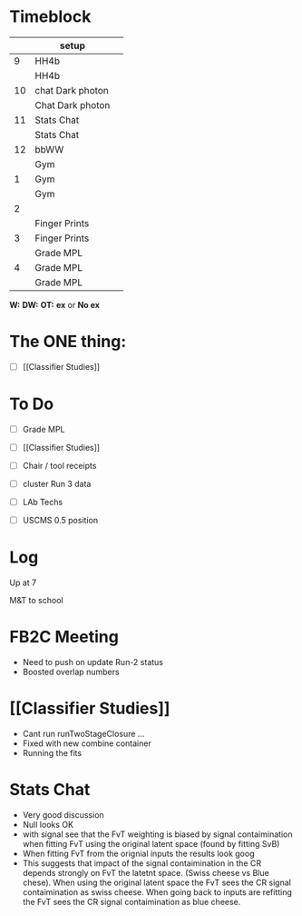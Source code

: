 # Timeblock

|     | setup            |     |
| --- | ---------------- | --- |
| 9   | HH4b             |     |
|     | HH4b             |     |
| 10  | chat Dark photon |     |
|     | Chat Dark photon |     |
| 11  | Stats Chat       |     |
|     | Stats Chat       |     |
| 12  | bbWW             |     |
|     | Gym              |     |
| 1   | Gym              |     |
|     | Gym              |     |
| 2   |                  |     |
|     | Finger Prints    |     |
| 3   | Finger Prints    |     |
|     | Grade MPL        |     |
| 4   | Grade MPL        |     |
|     | Grade MPL        |     |

**W:**
**DW:**
**OT:**
**ex** or **No ex**

# The ONE thing: 
- [ ] [[Classifier Studies]]


# To Do
- [ ] Grade MPL
- [ ] [[Classifier Studies]]
- [ ] Chair / tool receipts
- [ ] cluster Run 3 data
- [ ] LAb Techs
- [ ] USCMS 0.5 position


# Log

Up at 7

M&T to school

# FB2C Meeting
- Need to push on update Run-2 status
- Boosted overlap numbers

# [[Classifier Studies]]
- Cant run runTwoStageClosure ... 
- Fixed with new combine container 
- Running the fits

# Stats Chat
- Very good discussion
- Null looks OK 
- with signal see that the FvT weighting is biased by signal contaimination when fitting FvT using the original latent space (found by fitting SvB)
- When fitting FvT from the orignial inputs the results look goog
- This suggests that impact of the signal contaimination in the CR depends strongly on FvT the latetnt space. (Swiss cheese vs Blue chese).  When using the original latent space the FvT sees the CR signal contaimination as swiss cheese. When going back to inputs are refitting the FvT sees the CR signal contaimination as blue cheese.